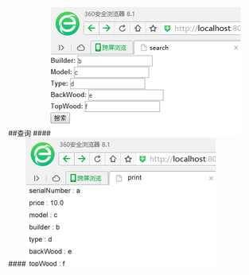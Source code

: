 ##查询
####![image](https://github.com/Anneheng/guitar1/blob/master/1.png)
####![image](https://github.com/Anneheng/guitar1/blob/master/2.png)
